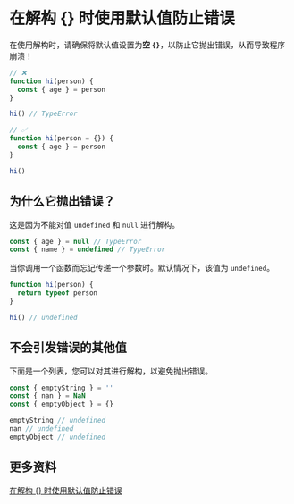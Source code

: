 # 在解构 {} 时使用默认值防止错误

在使用解构时，请确保将默认值设置为**空 `{}`**，以防止它抛出错误，从而导致程序崩溃！

```js
// ❌
function hi(person) {
  const { age } = person
}

hi() // TypeError

// ✅
function hi(person = {}) {
  const { age } = person
}

hi()
```

## 为什么它抛出错误？

这是因为不能对值 `undefined` 和 `null` 进行解构。

```js
const { age } = null // TypeError
const { name } = undefined // TypeError
```

当你调用一个函数而忘记传递一个参数时。默认情况下，该值为 `undefined`。

```js
function hi(person) {
  return typeof person
}

hi() // undefined
```

## 不会引发错误的其他值

下面是一个列表，您可以对其进行解构，以避免抛出错误。

```js
const { emptyString } = ''
const { nan } = NaN
const { emptyObject } = {}

emptyString // undefined
nan // undefined
emptyObject // undefined
```

## 更多资料

[在解构 {} 时使用默认值防止错误](https://www.jianshu.com/p/35ff890352c7)
